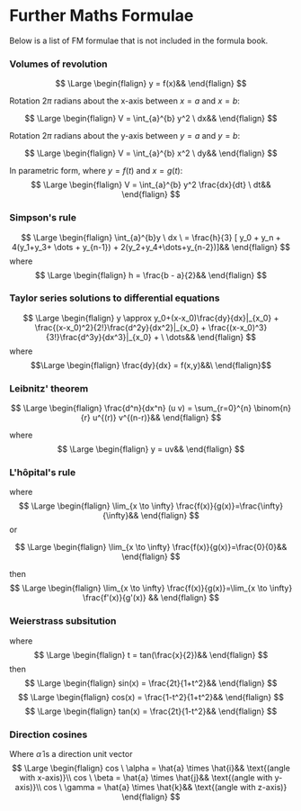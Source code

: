 # Further Maths Formulae

Below is a list of FM formulae that is not included in the formula book. 

### Volumes of revolution

$$
\Large
\begin{flalign}
y = f(x)&&
\end{flalign}
$$

Rotation $2\pi$ radians about the x-axis between $x = a$ and $x = b$:

$$
\Large
\begin{flalign}
V = \int_{a}^{b} y^2 \ dx&&
\end{flalign}
$$

Rotation $2\pi$ radians about the y-axis between $y = a$ and $y = b$:

$$
\Large
\begin{flalign}
V = \int_{a}^{b} x^2 \ dy&&
\end{flalign}
$$

In parametric form, where $y = f(t)$ and $x = g(t)$:
$$
\Large
\begin{flalign}
V = \int_{a}^{b} y^2 \frac{dx}{dt} \ dt&&
\end{flalign}
$$

### Simpson's rule

$$
\Large
\begin{flalign}
\int_{a}^{b}y \ dx \ = \frac{h}{3} [ y_0 + y_n + 4(y_1+y_3+ \dots + y_{n-1}) + 2(y_2+y_4+\dots+y_{n-2})]&&
\end{flalign}
$$
where 
$$
\Large
\begin{flalign}
h = \frac{b - a}{2}&&
\end{flalign}
$$

### Taylor series solutions to differential equations

$$
\Large
\begin{flalign}
y \approx y_0+(x-x_0)\frac{dy}{dx}|_{x_0} + \frac{(x-x_0)^2}{2!}\frac{d^2y}{dx^2}|_{x_0} + \frac{(x-x_0)^3}{3!}\frac{d^3y}{dx^3}|_{x_0}  + \ \dots&& \end{flalign}
$$
where
$$\Large \begin{flalign} \frac{dy}{dx} = f(x,y)&&\ \end{flalign}$$

### Leibnitz' theorem

$$
\Large
\begin{flalign}
\frac{d^n}{dx^n} (u v) = \sum_{r=0}^{n} \binom{n}{r} u^{(r)} v^{(n-r)}&&
\end{flalign}
$$

where
$$
\Large
\begin{flalign}
y = uv&&
\end{flalign}
$$

### L'hôpital's rule

where
$$
\Large
\begin{flalign}
\lim_{x \to \infty} \frac{f(x)}{g(x)}=\frac{\infty}{\infty}&&
\end{flalign}
$$
or

$$
\Large
\begin{flalign}
\lim_{x \to \infty} \frac{f(x)}{g(x)}=\frac{0}{0}&&
\end{flalign}
$$

then
$$
\Large
\begin{flalign}
\lim_{x \to \infty} \frac{f(x)}{g(x)}=\lim_{x \to \infty} \frac{f'(x)}{g'(x)}
&&
\end{flalign}
$$
### Weierstrass subsitution

where
$$
\Large
\begin{flalign}
t = tan(\frac{x}{2})&&
\end{flalign}
$$then
$$
\Large
\begin{flalign}
sin(x) = \frac{2t}{1+t^2}&&
\end{flalign}
$$$$
\Large
\begin{flalign}
cos(x) = \frac{1-t^2}{1+t^2}&&
\end{flalign}
$$
$$
\Large
\begin{flalign}
tan(x) = \frac{2t}{1-t^2}&&
\end{flalign}
$$

### Direction cosines

Where $\hat{\alpha}$ is a direction unit vector
$$
\Large
\begin{flalign}
cos \ \alpha = \hat{a} \times \hat{i}&& \text{(angle with x-axis)}\\
cos \ \beta = \hat{a} \times \hat{j}&& \text{(angle with y-axis)}\\
cos \ \gamma = \hat{a} \times \hat{k}&& \text{(angle with z-axis)}
\end{flalign}
$$


